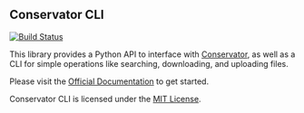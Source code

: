 ## Conservator CLI

[![Build Status](https://flirjenkins.com/buildStatus/icon?job=FLIR-Ubuntu/conservator-cli/main)](https://flirjenkins.com/job/FLIR-Ubuntu/job/conservator-cli/job/main/)

This library provides a Python API to interface with 
[Conservator](https://flirconservator.com/), as well as a CLI for
simple operations like searching, downloading, and uploading files.

Please visit the [Official Documentation](https://flir.github.io/conservator-cli/)
to get started.

Conservator CLI is licensed under the [MIT License](https://opensource.org/licenses/MIT).
